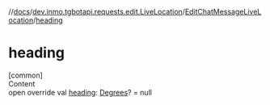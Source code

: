 //[docs](../../../index.md)/[dev.inmo.tgbotapi.requests.edit.LiveLocation](../index.md)/[EditChatMessageLiveLocation](index.md)/[heading](heading.md)



# heading  
[common]  
Content  
open override val [heading](heading.md): [Degrees](../../dev.inmo.tgbotapi.types/index.md#%5Bdev.inmo.tgbotapi.types%2FDegrees%2F%2F%2FPointingToDeclaration%2F%5D%2FClasslikes%2F625018081)? = null  



